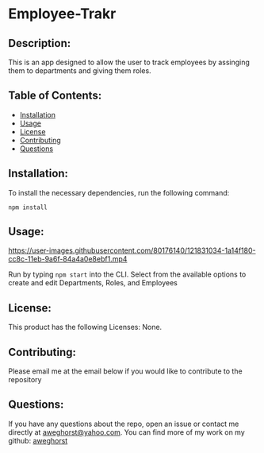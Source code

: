 # Employee-Trakr
  

  ## Description:

  This is an app designed to allow the user to track employees by assinging them to departments and giving them roles. 

  ## Table of Contents:

  - [Installation](#installation)
  - [Usage](#usage)
  - [License](#license)
  - [Contributing](#contributing)
  - [Questions](#questions)

  ## Installation:
  
  To install the necessary dependencies, run the following command:

  ```
  npm install
  ```

  ## Usage:
  


https://user-images.githubusercontent.com/80176140/121831034-1a14f180-cc8c-11eb-9a6f-84a4a0e8ebf1.mp4


Run by typing 
```npm start``` into the CLI. 
  Select from the available options to create and edit Departments, Roles, and Employees

  ## License:

  This product has the following Licenses: None.

  ## Contributing:

  Please email me at the email below if you would like to contribute to the repository

  ## Questions:

  If you have any questions about the repo, open an issue or contact me directly at aweghorst@yahoo.com.  You can find more of my work on my github: [aweghorst](http://www.github.com/aweghorst)
  
